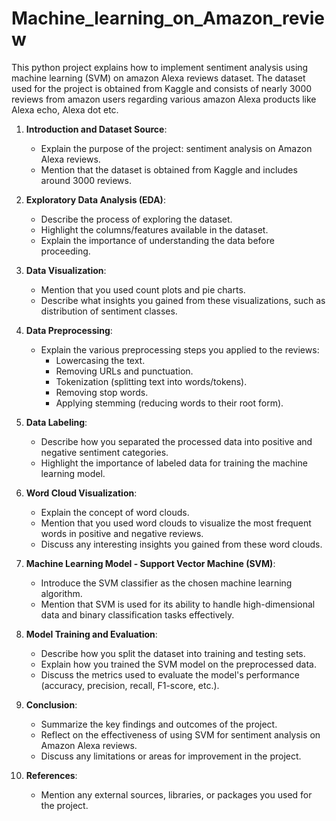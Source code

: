 # Machine_learning_on_Amazon_review

This python project explains how to implement sentiment analysis using machine learning (SVM) on amazon Alexa reviews dataset.
The dataset used for the project is obtained from Kaggle and consists of nearly 3000 reviews from amazon users regarding various amazon Alexa products like Alexa echo, Alexa dot etc. 
1. **Introduction and Dataset Source**:
   - Explain the purpose of the project: sentiment analysis on Amazon Alexa reviews.
   - Mention that the dataset is obtained from Kaggle and includes around 3000 reviews.

2. **Exploratory Data Analysis (EDA)**:
   - Describe the process of exploring the dataset.
   - Highlight the columns/features available in the dataset.
   - Explain the importance of understanding the data before proceeding.

3. **Data Visualization**:
   - Mention that you used count plots and pie charts.
   - Describe what insights you gained from these visualizations, such as distribution of sentiment classes.

4. **Data Preprocessing**:
   - Explain the various preprocessing steps you applied to the reviews:
     - Lowercasing the text.
     - Removing URLs and punctuation.
     - Tokenization (splitting text into words/tokens).
     - Removing stop words.
     - Applying stemming (reducing words to their root form).

5. **Data Labeling**:
   - Describe how you separated the processed data into positive and negative sentiment categories.
   - Highlight the importance of labeled data for training the machine learning model.

6. **Word Cloud Visualization**:
   - Explain the concept of word clouds.
   - Mention that you used word clouds to visualize the most frequent words in positive and negative reviews.
   - Discuss any interesting insights you gained from these word clouds.

7. **Machine Learning Model - Support Vector Machine (SVM)**:
   - Introduce the SVM classifier as the chosen machine learning algorithm.
   - Mention that SVM is used for its ability to handle high-dimensional data and binary classification tasks effectively.
   
8. **Model Training and Evaluation**:
   - Describe how you split the dataset into training and testing sets.
   - Explain how you trained the SVM model on the preprocessed data.
   - Discuss the metrics used to evaluate the model's performance (accuracy, precision, recall, F1-score, etc.).

9. **Conclusion**:
   - Summarize the key findings and outcomes of the project.
   - Reflect on the effectiveness of using SVM for sentiment analysis on Amazon Alexa reviews.
   - Discuss any limitations or areas for improvement in the project.

10. **References**:
    - Mention any external sources, libraries, or packages you used for the project.
